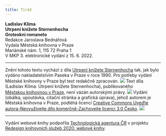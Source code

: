 ```yaml
---
title: Tiráž
---
```


**Ladislav Klíma    
Utrpení knížete Sternenhocha**  
**Groteskní romaneto**  
Redakce Jaroslava Bednářová  
Vydala Městská knihovna v Praze  
Mariánské nám. 1, 115 72 Praha 1  
V MKP 3. elektronické vydání z 15. 6. 2022.

***

Znění tohoto textu vychází z díla [Utrpení knížete Sternenhocha](https://search.mlp.cz/cz/titul/utrpeni-knizete-sternenhocha/30584/#book-content) tak, jak bylo vydáno nakladatelstvím Paseka v Praze v roce 1990. Pro potřeby vydání Městské knihovny v Praze byl text redakčně zpracován.
![](../Images/image003.jpg)
Text díla (Ladislav Klíma: Utrpení knížete Sternenhocha), publikovaného [Městskou knihovnou v Praze](https://www.mlp.cz/cz/), není vázán autorskými právy.
![](../Images/image001.jpg)
Vydání (obálka, upoutávka, citační stránka a grafická úprava), jehož autorem je Městská knihovna v Praze, podléhá licenci [Creative Commons Uveďte autora-Nevyužívejte dílo komerčně-Zachovejte licenci 3.0 Česko](https://creativecommons.org/licenses/by-nc-sa/3.0/cz/).
![](../Images/image004.jpg)

***

Vydání webové knihy podpořila [Technologická agentura ČR](https://www.tacr.cz/) v projektu [Redesign knihovních služeb 2020: webové knihy](https://starfos.tacr.cz/cs/project/TL04000391).